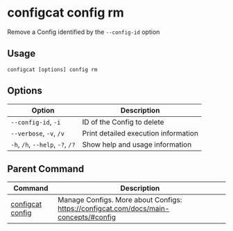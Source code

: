 # configcat config rm
Remove a Config identified by the `--config-id` option
## Usage
```
configcat [options] config rm
```
## Options
| Option | Description |
| ------ | ----------- |
| `--config-id`, `-i` | ID of the Config to delete |
| `--verbose`, `-v`, `/v` | Print detailed execution information |
| `-h`, `/h`, `--help`, `-?`, `/?` | Show help and usage information |
## Parent Command
| Command | Description |
| ------ | ----------- |
| [configcat config](configcat-config.md) | Manage Configs. More about Configs: https://configcat.com/docs/main-concepts/#config |
